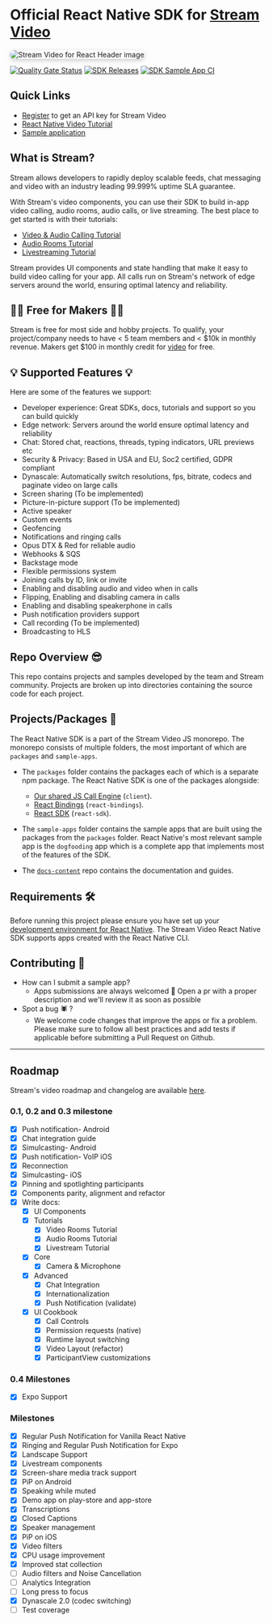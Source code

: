 # Official React Native SDK for [Stream Video](https://getstream.io/video/sdk/react-native/)

<img src="https://github.com/GetStream/stream-video-js/assets/11586388/954bab42-303d-45a7-843f-ab244a994b82" alt="Stream Video for React Header image" style="box-shadow: 0 3px 10px rgb(0 0 0 / 0.2); border-radius: 1rem" />

[![Quality Gate Status](https://sonarcloud.io/api/project_badges/measure?project=GetStream_stream-video-js&metric=alert_status&token=fdc1439303911957da9c7ff2ce505f94c3c14d36)](https://sonarcloud.io/summary/new_code?id=GetStream_stream-video-js)
[![SDK Releases](https://img.shields.io/github/v/release/GetStream/stream-video-js)](https://github.com/GetStream/stream-video-js/releases)
[![SDK Sample App CI](https://github.com/GetStream/stream-video-js/workflows/React%20Native%20Dogfood%20Release/badge.svg)](https://github.com/GetStream/stream-video-js/actions/workflows/react-native-workflow.yml)

## **Quick Links**

- [Register](https://getstream.io/chat/trial/) to get an API key for Stream Video
- [React Native Video Tutorial](https://getstream.io/video/sdk/reactnative/tutorial/video-calling/)
- [Sample application](https://github.com/GetStream/stream-video-js/tree/main/sample-apps/react-native/dogfood)

## **What is Stream?**

Stream allows developers to rapidly deploy scalable feeds, chat messaging and video with an industry leading 99.999% uptime SLA guarantee.

With Stream's video components, you can use their SDK to build in-app video calling, audio rooms, audio calls, or live streaming. The best place to get started is with their tutorials:

- [Video & Audio Calling Tutorial](https://getstream.io/video/sdk/reactnative/tutorial/video-calling/)
- [Audio Rooms Tutorial](https://getstream.io/video/sdk/reactnative/tutorial/audio-room/)
- [Livestreaming Tutorial](https://getstream.io/video/sdk/reactnative/tutorial/livestreaming/)

Stream provides UI components and state handling that make it easy to build video calling for your app. All calls run on Stream's network of edge servers around the world, ensuring optimal latency and reliability.

## 👩‍💻 Free for Makers 👨‍💻

Stream is free for most side and hobby projects. To qualify, your project/company needs to have < 5 team members and < $10k in monthly revenue. Makers get $100 in monthly credit for [video](https://getstream.io/video/) for free.

## 💡 Supported Features 💡

Here are some of the features we support:

- Developer experience: Great SDKs, docs, tutorials and support so you can build quickly
- Edge network: Servers around the world ensure optimal latency and reliability
- Chat: Stored chat, reactions, threads, typing indicators, URL previews etc
- Security & Privacy: Based in USA and EU, Soc2 certified, GDPR compliant
- Dynascale: Automatically switch resolutions, fps, bitrate, codecs and paginate video on large calls
- Screen sharing (To be implemented)
- Picture-in-picture support (To be implemented)
- Active speaker
- Custom events
- Geofencing
- Notifications and ringing calls
- Opus DTX & Red for reliable audio
- Webhooks & SQS
- Backstage mode
- Flexible permissions system
- Joining calls by ID, link or invite
- Enabling and disabling audio and video when in calls
- Flipping, Enabling and disabling camera in calls
- Enabling and disabling speakerphone in calls
- Push notification providers support
- Call recording (To be implemented)
- Broadcasting to HLS

## **Repo Overview** 😎

This repo contains projects and samples developed by the team and Stream community.
Projects are broken up into directories containing the source code for each project.

## **Projects/Packages 🚀**

The React Native SDK is a part of the Stream Video JS monorepo.
The monorepo consists of multiple folders, the most important of which are `packages` and `sample-apps`.

- The `packages` folder contains the packages each of which is a separate npm package. The React Native SDK is one of the packages alongside:
  - [Our shared JS Call Engine](https://github.com/GetStream/stream-video-js/tree/main/packages/client) (`client`).
  - [React Bindings](../react-bindings) (`react-bindings`).
  - [React SDK](../react-sdk#official-react-sdk-for-stream-video) (`react-sdk`).
- The `sample-apps` folder contains the sample apps that are built using the packages from the `packages` folder.
  React Native's most relevant sample app is the `dogfooding` app which is a complete app that implements most of the features of the SDK.

- The [`docs-content`](https://github.com/GetStream/docs-content/tree/main/chat-sdk/react-native) repo contains the documentation and guides.

## **Requirements** 🛠

Before running this project please ensure you have set up your [development environment for React Native](https://reactnative.dev/docs/environment-setup).
The Stream Video React Native SDK supports apps created with the React Native CLI.

## **Contributing** 🤝

- How can I submit a sample app?
  - Apps submissions are always welcomed 🥳 Open a pr with a proper description and we'll review it as soon as possible
- Spot a bug 🕷 ?
  - We welcome code changes that improve the apps or fix a problem. Please make sure to follow all best practices and add tests if applicable before submitting a Pull Request on Github.

---

## Roadmap

Stream's video roadmap and changelog are available [here](https://github.com/GetStream/protocol/discussions/127).

### 0.1, 0.2 and 0.3 milestone

- [x] Push notification- Android
- [x] Chat integration guide
- [x] Simulcasting- Android
- [x] Push notification- VoIP iOS
- [x] Reconnection
- [x] Simulcasting- iOS
- [x] Pinning and spotlighting participants
- [x] Components parity, alignment and refactor
- [x] Write docs:
  - [x] UI Components
  - [x] Tutorials
    - [x] Video Rooms Tutorial
    - [x] Audio Rooms Tutorial
    - [x] Livestream Tutorial
  - [x] Core
    - [x] Camera & Microphone
  - [x] Advanced
    - [x] Chat Integration
    - [x] Internationalization
    - [x] Push Notification (validate)
  - [x] UI Cookbook
    - [x] Call Controls
    - [x] Permission requests (native)
    - [x] Runtime layout switching
    - [x] Video Layout (refactor)
    - [x] ParticipantView customizations

### 0.4 Milestones

- [x] Expo Support

### Milestones

- [x] Regular Push Notification for Vanilla React Native
- [x] Ringing and Regular Push Notification for Expo
- [x] Landscape Support
- [x] Livestream components
- [x] Screen-share media track support
- [x] PiP on Android
- [x] Speaking while muted
- [x] Demo app on play-store and app-store
- [x] Transcriptions
- [x] Closed Captions
- [x] Speaker management
- [x] PiP on iOS
- [x] Video filters
- [x] CPU usage improvement
- [x] Improved stat collection
- [ ] Audio filters and Noise Cancellation
- [ ] Analytics Integration
- [ ] Long press to focus
- [x] Dynascale 2.0 (codec switching)
- [ ] Test coverage
